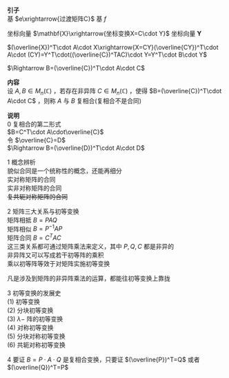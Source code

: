 **引子**  
基 $e\xrightarrow{过渡矩阵C}$ 基 $f$  
  
坐标向量 $\mathbf{X}\xrightarrow{坐标变换X=C\cdot Y}$ 坐标向量 $\mathbf{Y}$  
  
 $(\overline{X})^T\cdot A\cdot X\xrightarrow{X=CY}(\overline{CY})^T\cdot A\cdot (CY)=Y^T\cdot((\overline{C})^TAC)\cdot Y=Y^T\cdot B\cdot Y$  
  
 $\Rightarrow B=(\overline{C})^T\cdot A\cdot C$  
  
**内容**  
设 $A,B\in M_n(\mathbb{C})$ ，若存在非异阵 $C\in M_n(\mathbb{C})$ ，使得 $B=(\overline{C})^T\cdot A\cdot C$ ，则称 $A$ 与 $B$ 复相合(复相合不是合同)  
  
**说明**  
0 复相合的第二形式  
 $B=C^T\cdot A\cdot\overline{C}$  
令 $\overline{C}=D$  
 $\Rightarrow B=(\overline{D})^T\cdot A\cdot D$  
  
1 概念辨析  
貌似合同是一个统称性的概念，还能再细分  
实对称矩阵的合同  
实非对称矩阵的合同  
~~复共轭对称矩阵的合同~~  
  
2 矩阵三大关系与初等变换  
矩阵相抵 $B=PAQ$  
矩阵相似 $B=P^{-1}AP$  
矩阵合同 $B=C^TAC$  
这三类关系都可通过矩阵乘法来定义，其中 $P,Q,C$ 都是非异的  
非异阵又可以写成若干初等阵的乘积  
乘以初等阵等效于对矩阵实施初等变换  
  
凡是涉及到矩阵的非异阵乘法的运算，都能往初等变换上靠拢  
  
3 初等变换的发展史  
(1) 初等变换  
(2) 分块初等变换  
(3)  $\lambda-$ 阵的初等变换  
(4) 对称初等变换  
(5) 分块对称初等变换  
(6) 共轭对称初等变换  
  
4 要证 $B=P\cdot A\cdot Q$ 是复相合变换，只要证 $(\overline{P})^T=Q$ 或者 $(\overline{Q})^T=P$  
